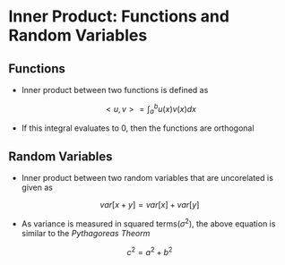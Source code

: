 # Inner Product: Functions and Random Variables

## Functions
- Inner product between two functions is defined as

$$<u,v> = \int_a^bu(x)v(x)dx$$

- If this integral evaluates to 0, then the functions are orthogonal


## Random Variables

- Inner product between two random variables that are uncorelated is given as

$$var[x+y]=var[x]+var[y]$$

- As variance is measured in squared terms($\sigma^2$), the above equation is similar to the _Pythagoreas Theorm_

$$c^2=a^2+b^2$$

